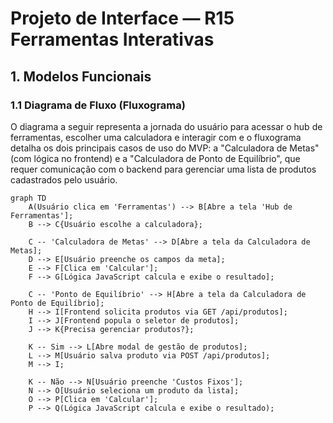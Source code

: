 # Projeto de Interface — R15 Ferramentas Interativas

## 1. Modelos Funcionais

### 1.1 Diagrama de Fluxo (Fluxograma)

O diagrama a seguir representa a jornada do usuário para acessar o hub de ferramentas, escolher uma calculadora e interagir com e o fluxograma detalha os dois principais casos de uso do MVP: a "Calculadora de Metas" (com lógica no frontend) e a "Calculadora de Ponto de Equilíbrio", que requer comunicação com o backend para gerenciar uma lista de produtos cadastrados pelo usuário.

```mermaid
graph TD
    A(Usuário clica em 'Ferramentas') --> B[Abre a tela 'Hub de Ferramentas'];
    B --> C{Usuário escolhe a calculadora};

    C -- 'Calculadora de Metas' --> D[Abre a tela da Calculadora de Metas];
    D --> E[Usuário preenche os campos da meta];
    E --> F[Clica em 'Calcular'];
    F --> G[Lógica JavaScript calcula e exibe o resultado];

    C -- 'Ponto de Equilíbrio' --> H[Abre a tela da Calculadora de Ponto de Equilíbrio];
    H --> I[Frontend solicita produtos via GET /api/produtos];
    I --> J[Frontend popula o seletor de produtos];
    J --> K{Precisa gerenciar produtos?};

    K -- Sim --> L[Abre modal de gestão de produtos];
    L --> M[Usuário salva produto via POST /api/produtos];
    M --> I;

    K -- Não --> N[Usuário preenche 'Custos Fixos'];
    N --> O[Usuário seleciona um produto da lista];
    O --> P[Clica em 'Calcular'];
    P --> Q(Lógica JavaScript calcula e exibe o resultado);
```
